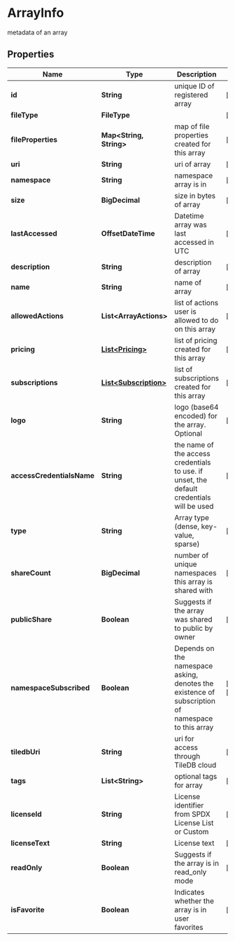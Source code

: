

# ArrayInfo

metadata of an array

## Properties

| Name | Type | Description | Notes |
|------------ | ------------- | ------------- | -------------|
|**id** | **String** | unique ID of registered array |  [optional] |
|**fileType** | **FileType** |  |  [optional] |
|**fileProperties** | **Map&lt;String, String&gt;** | map of file properties created for this array |  [optional] |
|**uri** | **String** | uri of array |  [optional] |
|**namespace** | **String** | namespace array is in |  [optional] |
|**size** | **BigDecimal** | size in bytes of array |  [optional] |
|**lastAccessed** | **OffsetDateTime** | Datetime array was last accessed in UTC |  [optional] |
|**description** | **String** | description of array |  [optional] |
|**name** | **String** | name of array |  [optional] |
|**allowedActions** | **List&lt;ArrayActions&gt;** | list of actions user is allowed to do on this array |  [optional] |
|**pricing** | [**List&lt;Pricing&gt;**](Pricing.md) | list of pricing created for this array |  [optional] |
|**subscriptions** | [**List&lt;Subscription&gt;**](Subscription.md) | list of subscriptions created for this array |  [optional] |
|**logo** | **String** | logo (base64 encoded) for the array. Optional |  [optional] |
|**accessCredentialsName** | **String** | the name of the access credentials to use. if unset, the default credentials will be used |  [optional] |
|**type** | **String** | Array type (dense, key-value, sparse) |  [optional] |
|**shareCount** | **BigDecimal** | number of unique namespaces this array is shared with |  [optional] |
|**publicShare** | **Boolean** | Suggests if the array was shared to public by owner |  [optional] |
|**namespaceSubscribed** | **Boolean** | Depends on the namespace asking, denotes the existence of subscription of namespace to this array |  [optional] [readonly] |
|**tiledbUri** | **String** | uri for access through TileDB cloud |  [optional] |
|**tags** | **List&lt;String&gt;** | optional tags for array |  [optional] |
|**licenseId** | **String** | License identifier from SPDX License List or Custom |  [optional] |
|**licenseText** | **String** | License text |  [optional] |
|**readOnly** | **Boolean** | Suggests if the array is in read_only mode |  [optional] |
|**isFavorite** | **Boolean** | Indicates whether the array is in user favorites |  [optional] |



